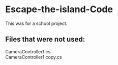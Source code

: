 # Escape-the-island-Code
This was for a school project.

<h2>
  Files that were not used:
</h2>

CameraController1.cs
<br>
CameraController1 copy.cs
